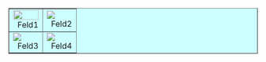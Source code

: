 <html>
<head>
<title>Prof. Dr.-Ing. Herbert Schmatz - INT</title>
<meta name="author" content="anna">
</head>

<body>
<table border="1" cellspacing="0" bgcolor=#CCFFFF>
   <tr>  
    <td>
       <img id="INT-Logo" src="https://webshare.hs-bremen.de/f/4b6c78bfbc6c4e36ad3e/?dl=1"
               width="100%" height="100%">
     <br> &nbsp Feld1
    </td>
    <td>
     <img id="Baustelle" src="https://webshare.hs-bremen.de/f/fab66224e9fb4998af47/?dl=1"> 
     <br> &nbsp Feld2
    </td>
   <tr>

   <tr>  
    <td>
     <img id="Baustelle" src="https://webshare.hs-bremen.de/f/f9dfe89486b149adb579/?dl=1"> 
     <br> &nbsp Feld3
    </td>
    <td>
     <img id="Baustelle" src="https://webshare.hs-bremen.de/f/f9dfe89486b149adb579/?dl=1"> 
     <br> &nbsp Feld4
    </td>
   <tr>
</table>

</body>
</html>
